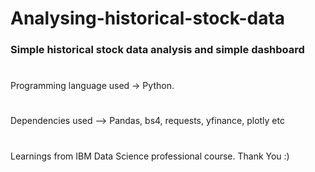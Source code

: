 # Analysing-historical-stock-data
### Simple historical stock data analysis and simple dashboard 

#
Programming language used -> Python.
#
Dependencies used --> Pandas, bs4, requests, yfinance, plotly etc
#
Learnings from IBM Data Science professional course.
Thank You :) 
